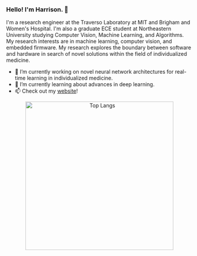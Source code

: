 <!--
**harrisonlsun/harrisonlsun** is a ✨ _special_ ✨ repository because its `README.md` (this file) appears on your GitHub profile.

Here are some ideas to get you started:

- 🔭 I’m currently working on ...
- 🌱 I’m currently learning ...
- 👯 I’m looking to collaborate on ...
- 🤔 I’m looking for help with ...
- 💬 Ask me about ...
- 📫 How to reach me: ...
- 😄 Pronouns: ...
- ⚡ Fun fact: ...
-->

### Hello! I'm Harrison. 👋

I'm a research engineer at the Traverso Laboratory at MIT and Brigham and Women's Hospital. I'm also a graduate ECE student at Northeastern University studying Computer Vision, Machine Learning, and Algorithms. My research interests are in machine learning, computer vision, and embedded firmware. My research explores the boundary between software and hardware in search of novel solutions within the field of individualized medicine.  

- 🔭 I’m currently working on novel neural network architectures for real-time learning in individualized medicine.
- 🌱 I’m currently learning about advances in deep learning.
- 📫 Check out my [website](https://www.hlsun.dev)! 

<div align="center">
  <a href="https://github.com/harrisonlsun/github-readme-stats">
    <img src="https://github-readme-stats.vercel.app/api/top-langs/?username=harrisonlsun&layout=donut-vertical&theme=transparent&hide_border=true&langs_count=4&hide=XS,XSLT&size_weight=0.5&count_weight=0.5" alt="Top Langs" width="400" height="400"/>
  </a>
</div>

